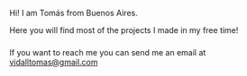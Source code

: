 Hi! I am Tomás from Buenos Aires.

Here you will find most of the projects I made in my free time!

###

If you want to reach me you can send me an email at vidalltomas@gmail.com
